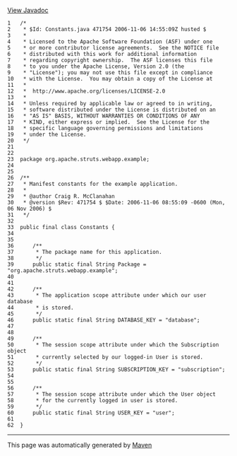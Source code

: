 [View Javadoc](../../../../../../apidocs/org/apache/struts/webapp/example/Constants.html.md)


    1   /*
    2    * $Id: Constants.java 471754 2006-11-06 14:55:09Z husted $
    3    *
    4    * Licensed to the Apache Software Foundation (ASF) under one
    5    * or more contributor license agreements.  See the NOTICE file
    6    * distributed with this work for additional information
    7    * regarding copyright ownership.  The ASF licenses this file
    8    * to you under the Apache License, Version 2.0 (the
    9    * "License"); you may not use this file except in compliance
    10   * with the License.  You may obtain a copy of the License at
    11   *
    12   *  http://www.apache.org/licenses/LICENSE-2.0
    13   *
    14   * Unless required by applicable law or agreed to in writing,
    15   * software distributed under the License is distributed on an
    16   * "AS IS" BASIS, WITHOUT WARRANTIES OR CONDITIONS OF ANY
    17   * KIND, either express or implied.  See the License for the
    18   * specific language governing permissions and limitations
    19   * under the License.
    20   */
    21  
    22  
    23  package org.apache.struts.webapp.example;
    24  
    25  
    26  /**
    27   * Manifest constants for the example application.
    28   *
    29   * @author Craig R. McClanahan
    30   * @version $Rev: 471754 $ $Date: 2006-11-06 08:55:09 -0600 (Mon, 06 Nov 2006) $
    31   */
    32  
    33  public final class Constants {
    34  
    35  
    36      /**
    37       * The package name for this application.
    38       */
    39      public static final String Package = "org.apache.struts.webapp.example";
    40  
    41  
    42      /**
    43       * The application scope attribute under which our user database
    44       * is stored.
    45       */
    46      public static final String DATABASE_KEY = "database";
    47  
    48  
    49      /**
    50       * The session scope attribute under which the Subscription object
    51       * currently selected by our logged-in User is stored.
    52       */
    53      public static final String SUBSCRIPTION_KEY = "subscription";
    54  
    55  
    56      /**
    57       * The session scope attribute under which the User object
    58       * for the currently logged in user is stored.
    59       */
    60      public static final String USER_KEY = "user";
    61  
    62  }

------------------------------------------------------------------------

This page was automatically generated by [Maven](http://maven.apache.org/)
